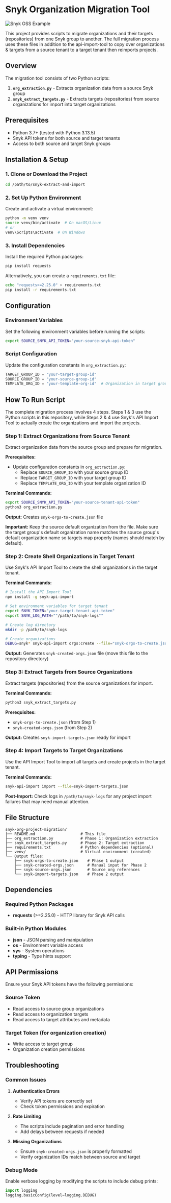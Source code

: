 # Snyk Organization Migration Tool

![Snyk OSS Example](https://raw.githubusercontent.com/snyk-labs/oss-images/main/oss-example.jpg)

This project provides scripts to migrate organizations and their targets (repositories) from one Snyk group to another. The full migration process uses these files in addition to the api-import-tool to copy over organizations & targets from a source tenant to a target tenant then reimports projects.

## Overview

The migration tool consists of two Python scripts:
1. **`org_extraction.py`** - Extracts organization data from a source Snyk group
2. **`snyk_extract_targets.py`** - Extracts targets (repositories) from source organizations for import into target organizations

## Prerequisites

- Python 3.7+ (tested with Python 3.13.5)
- Snyk API tokens for both source and target tenants
- Access to both source and target Snyk groups

## Installation & Setup

### 1. Clone or Download the Project

```bash
cd /path/to/snyk-extract-and-import
```

### 2. Set Up Python Environment

Create and activate a virtual environment:

```bash
python -m venv venv
source venv/bin/activate  # On macOS/Linux
# or
venv\Scripts\activate  # On Windows
```

### 3. Install Dependencies

Install the required Python packages:

```bash
pip install requests
```

Alternatively, you can create a `requirements.txt` file:

```bash
echo "requests>=2.25.0" > requirements.txt
pip install -r requirements.txt
```

## Configuration

### Environment Variables

Set the following environment variables before running the scripts:

```bash
export SOURCE_SNYK_API_TOKEN="your-source-snyk-api-token"
```

### Script Configuration

Update the configuration constants in `org_extraction.py`:

```python
TARGET_GROUP_ID = "your-target-group-id"
SOURCE_GROUP_ID = "your-source-group-id"  
TEMPLATE_ORG_ID = "your-template-org-id"  # Organization in target group to copy settings from
```

## How To Run Script

The complete migration process involves 4 steps. Steps 1 & 3 use the Python scripts in this repository, while Steps 2 & 4 use Snyk's API Import Tool to actually create the organizations and import the projects.

### Step 1: Extract Organizations from Source Tenant

Extract organization data from the source group and prepare for migration.

**Prerequisites:**
- Update configuration constants in `org_extraction.py`:
  - Replace `SOURCE_GROUP_ID` with your source group ID
  - Replace `TARGET_GROUP_ID` with your target group ID  
  - Replace `TEMPLATE_ORG_ID` with your template organization ID

**Terminal Commands:**
```bash
export SOURCE_SNYK_API_TOKEN="your-source-tenant-api-token"
python3 org_extraction.py
```

**Output:** Creates `snyk-orgs-to-create.json` file

**Important:** Keep the source default organization from the file. Make sure the target group's default organization name matches the source group's default organization name so targets map properly (names should match by default).

### Step 2: Create Shell Organizations in Target Tenant

Use Snyk's API Import Tool to create the shell organizations in the target tenant.

**Terminal Commands:**
```bash
# Install the API Import Tool
npm install -g snyk-api-import

# Set environment variables for target tenant
export SNYK_TOKEN="your-target-tenant-api-token"
export SNYK_LOG_PATH=""/path/to/snyk-logs""

# Create log directory
mkdir -p /path/to/snyk-logs

# Create organizations
DEBUG=snyk* snyk-api-import orgs:create --file="snyk-orgs-to-create.json"
```

**Output:** Generates `snyk-created-orgs.json` file (move this file to the repository directory)

### Step 3: Extract Targets from Source Organizations

Extract targets (repositories) from the source organizations for import.

**Terminal Commands:**
```bash
python3 snyk_extract_targets.py
```

**Prerequisites:**
- `snyk-orgs-to-create.json` (from Step 1)
- `snyk-created-orgs.json` (from Step 2)

**Output:** Creates `snyk-import-targets.json` ready for import

### Step 4: Import Targets to Target Organizations

Use the API Import Tool to import all targets and create projects in the target tenant.

**Terminal Commands:**
```bash
snyk-api-import import --file=snyk-import-targets.json
```

**Post-Import:** Check logs in `/path/to/snyk-logs` for any project import failures that may need manual attention.

## File Structure

```
snyk-org-project-migration/
├── README.md                    # This file
├── org_extraction.py            # Phase 1: Organization extraction
├── snyk_extract_targets.py      # Phase 2: Target extraction
├── requirements.txt             # Python dependencies (optional)
├── venv/                        # Virtual environment (created)
└── Output files:
    ├── snyk-orgs-to-create.json    # Phase 1 output
    ├── snyk-created-orgs.json      # Manual input for Phase 2
    ├── snyk-source-orgs.json       # Source org references
    └── snyk-import-targets.json    # Phase 2 output
```

## Dependencies

### Required Python Packages

- **requests** (>=2.25.0) - HTTP library for Snyk API calls

### Built-in Python Modules

- **json** - JSON parsing and manipulation
- **os** - Environment variable access
- **sys** - System operations
- **typing** - Type hints support

## API Permissions

Ensure your Snyk API tokens have the following permissions:

### Source Token
- Read access to source group organizations
- Read access to organization targets
- Read access to target attributes and metadata

### Target Token (for organization creation)
- Write access to target group
- Organization creation permissions

## Troubleshooting

### Common Issues

1. **Authentication Errors**
   - Verify API tokens are correctly set
   - Check token permissions and expiration

2. **Rate Limiting**
   - The scripts include pagination and error handling
   - Add delays between requests if needed

3. **Missing Organizations**
   - Ensure `snyk-created-orgs.json` is properly formatted
   - Verify organization IDs match between source and target

### Debug Mode

Enable verbose logging by modifying the scripts to include debug prints:

```python
import logging
logging.basicConfig(level=logging.DEBUG)
```

